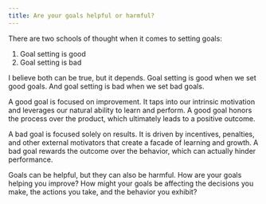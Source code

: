 ```yaml
---
title: Are your goals helpful or harmful?
---
```


There are two schools of thought when it comes to setting goals:

1. Goal setting is good
2. Goal setting is bad

I believe both can be true, but it depends. Goal setting is good when we set good goals. And goal setting is bad when we set bad goals.

A good goal is focused on improvement. It taps into our intrinsic motivation and leverages our natural ability to learn and perform. A good goal honors the process over the product, which ultimately leads to a positive outcome.

A bad goal is focused solely on results. It is driven by incentives, penalties, and other external motivators that create a facade of learning and growth. A bad goal rewards the outcome over the behavior, which can actually hinder performance.

Goals can be helpful, but they can also be harmful. How are your goals helping you improve? How might your goals be affecting the decisions you make, the actions you take, and the behavior you exhibit?
